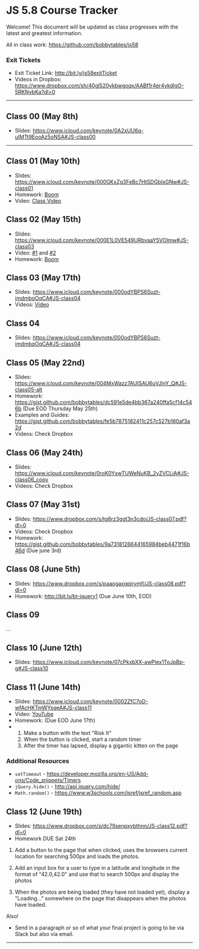 # JS 5.8 Course Tracker

Welcome! This document will be updated as class progresses with the latest and greatest information.

All in class work: https://github.com/bobbytables/js58


### Exit Tickets

* Exit Ticket Link: http://bit.ly/js58exitTicket
* Videos in Dropbox: https://www.dropbox.com/sh/40gl520ykbwgoqx/AABf1r4er4ykdlgO-5RKNybKa?dl=0

---

## Class 00 (May 8th)

* Slides: https://www.icloud.com/keynote/0A2xUU6q-uIMTt9EooAz5oNSA#JS-class00

---

## Class 01 (May 10th)

* Slides: https://www.icloud.com/keynote/000GKxZg3FeBc7HtSDGbIxGNw#JS-class01
* Homework: [Boom](https://gist.github.com/bobbytables/3bf4f9de6d9f843add7a710032cf9821)
* Video: [Class Video](https://youtu.be/l_Onh-SZ_mk)

## Class 02 (May 15th)

* Slides: https://www.icloud.com/keynote/000E1L0VE549URbvaaY5VOlmw#JS-class03
* Video: [#1](https://youtu.be/DyhB3uHRYNA) and [#2](https://youtu.be/z_9coW3zkm4)
* Homework: [Boom](https://gist.github.com/bobbytables/3eeddd32fb940b8919cd7835a4726b8e)

## Class 03 (May 17th)

* Slides: https://www.icloud.com/keynote/000odYBPS6Suzt-imdmbqOqCA#JS-class04
* Videos: [Video](https://youtu.be/aUQFQ_x8XRA)

## Class 04

* Slides: https://www.icloud.com/keynote/000odYBPS6Suzt-imdmbqOqCA#JS-class04

## Class 05 (May 22nd)

* Slides: https://www.icloud.com/keynote/004MxWazz7AUISAU6uVJlnY_Q#JS-class05-alt
* Homework: https://gist.github.com/bobbytables/dc591e5de4bb367a240ffa5cf14c546b (Due EOD Thursday May 25th)
* Examples and Guides: https://gist.github.com/bobbytables/fe5b7875182411c257c527b160af3a2d
* Videos: Check Dropbox

## Class 06 (May 24th)

* Slides: https://www.icloud.com/keynote/0roK0YxwTUWeNuKB_2yZVCLiA#JS-class06_copy
* Videos: Check Dropbox

## Class 07 (May 31st)

* Slides: https://www.dropbox.com/s/tg8rz3ggt3n3cdo/JS-class07.pdf?dl=0
* Videos: Check Dropbox
* Homework: https://gist.github.com/bobbytables/9a7318126644165984beb4471f16b46d (Due june 3rd)

## Class 08 (June 5th)

* Slides: https://www.dropbox.com/s/paaogaxqpjrvmfj/JS-class08.pdf?dl=0
* Homework: http://bit.ly/bt-jquery1 (Due June 10th, EOD)

## Class 09

...

## Class 10 (June 12th)

* Slides: https://www.icloud.com/keynote/07cPkxbXX-awPlex1ToJpBp-g#JS-class10

## Class 11 (June 14th)

* Slides: https://www.icloud.com/keynote/0002ZfC7oD-wfAcHKTmWYsqeA#JS-class11
* Video: [YouTube](https://youtu.be/Qgbc7d3Je1w)
* Homework: (Due EOD June 17th)
* 1. Make a button with the text "Risk It"
  2. When the button is clicked, start a random timer
  3. After the timer has lapsed, display a gigantic kitten on the page

### Additional Resources

* `setTimeout` - https://developer.mozilla.org/en-US/Add-ons/Code_snippets/Timers
* `jQuery.hide()` - http://api.jquery.com/hide/
* `Math.random()` - https://www.w3schools.com/jsref/jsref_random.asp

## Class 12 (June 19th)

* Slides: https://www.dropbox.com/s/dc79senpxybthnn/JS-class12.pdf?dl=0
* Homework DUE Sat 24th

1. Add a button to the page that when clicked, uses the
browsers current location for searching 500px and loads the photos.

2. Add an input box for a user to type in a latitude and longitude
in the format of "42.0,42.0" and use that to search 500px and display
the photos

3. When the photos are being loaded (they have not loaded yet),
display a "Loading..." somewhere on the page that disappears
when the photos have loaded.

Also!

* Send in a paragraph or so of what your final project is going to be
via Slack but also via email.

---